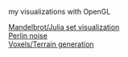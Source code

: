 my visualizations with OpenGL



[Mandelbrot/Julia set visualization](projects/mandelbrot/README.md)<br />
[Perlin noise](projects/diffusion/README.md)<br/>
[Voxels/Terrain generation](projects/voxe/README.md)

